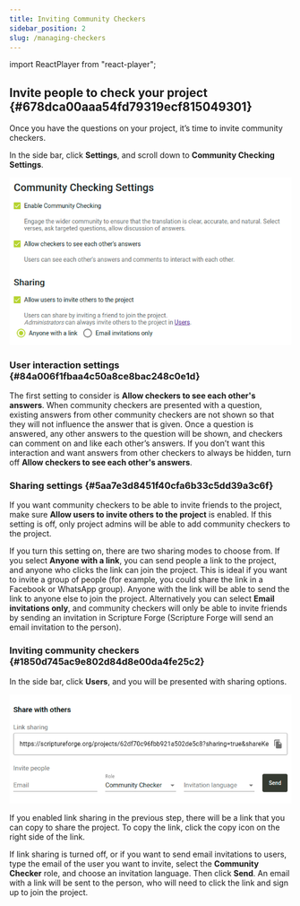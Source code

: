 ```yaml
---
title: Inviting Community Checkers
sidebar_position: 2
slug: /managing-checkers
---
```


import ReactPlayer from "react-player";

## Invite people to check your project {#678dca00aaa54fd79319ecf815049301}

<div class="player-wrapper"><ReactPlayer controls url="https://youtu.be/aBPHCF56hxA" /></div>

Once you have the questions on your project, it’s time to invite community checkers.

In the side bar, click **Settings**, and scroll down to **Community Checking Settings**.

![](./998098765.png)

### User interaction settings {#84a006f1fbaa4c50a8ce8bac248c0e1d}

The first setting to consider is **Allow checkers to see each other's answers**. When community checkers are presented with a question, existing answers from other community checkers are not shown so that they will not influence the answer that is given. Once a question is answered, any other answers to the question will be shown, and checkers can comment on and like each other’s answers. If you don’t want this interaction and want answers from other checkers to always be hidden, turn off **Allow checkers to see each other's answers**.

### Sharing settings {#5aa7e3d8451f40cfa6b33c5dd39a3c6f}

If you want community checkers to be able to invite friends to the project, make sure **Allow users to invite others to the project** is enabled. If this setting is off, only project admins will be able to add community checkers to the project.

If you turn this setting on, there are two sharing modes to choose from. If you select **Anyone with a link**, you can send people a link to the project, and anyone who clicks the link can join the project. This is ideal if you want to invite a group of people (for example, you could share the link in a Facebook or WhatsApp group). Anyone with the link will be able to send the link to anyone else to join the project. Alternatively you can select **Email invitations only**, and community checkers will only be able to invite friends by sending an invitation in Scripture Forge (Scripture Forge will send an email invitation to the person).

### Inviting community checkers {#1850d745ac9e802d84d8e00da4fe25c2}

In the side bar, click **Users**, and you will be presented with sharing options.

![](./1688833473.png)

If you enabled link sharing in the previous step, there will be a link that you can copy to share the project. To copy the link, click the copy icon on the right side of the link.

If link sharing is turned off, or if you want to send email invitations to users, type the email of the user you want to invite, select the **Community Checker** role, and choose an invitation language. Then click **Send**. An email with a link will be sent to the person, who will need to click the link and sign up to join the project.

